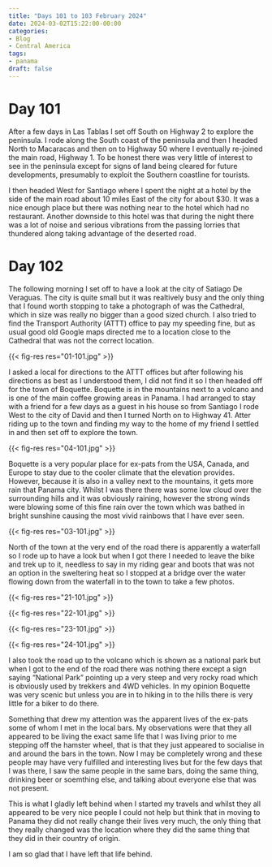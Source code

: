 ```yaml
---
title: "Days 101 to 103 February 2024"
date: 2024-03-02T15:22:00-00:00
categories:
- Blog
- Central America
tags:
- panama
draft: false
---
```


# Day 101

After a few days in Las Tablas I set off South on Highway 2 to explore the peninsula. I rode along the South coast of the peninsula and then I headed North to Macaracas and then on to Highway 50 where I eventually re-joined the main road, Highway 1. To be honest there was very little of interest to see in the peninsula except for signs of land being cleared for future developments, presumably to exploit the Southern coastline for tourists. 

I then headed West for Santiago where I spent the night at a hotel by the side of the main road about 10 miles East of the city for about $30. It was a nice enough place but there was nothing near to the hotel which had no restaurant. Another downside to this hotel was that during the night there was a lot of noise and serious vibrations from the passing lorries that thundered along taking advantage of the deserted road.

<!--more-->

# Day 102

The following morning I set off to have a look at the city of Satiago De Veraguas. The city is quite small but it was realtively busy and the only thing that I found worth stopping to take a photograph of was the Cathedral, which in size was really no bigger than a good sized church. I also tried to find the Transport Authority (ATTT) office to pay my speeding fine, but as usual good old Google maps directed me to a location close to the Cathedral that was not the correct location.

{{< fig-res res="01-101.jpg" >}}

I asked a local for directions to the ATTT offices but after following his directions as best as I understood them, I did not find it so I then headed off for the town of Boquette. Boquette is in the mountains next to a volcano and is one of the main coffee growing areas in Panama. I had arranged to stay with a friend for a few days as a guest in his house so from Santiago I rode West to the city of David and then I turned North on to Highway 41. Atter riding up to the town and finding my way to the home of my friend I settled in and then set off to explore the town.

{{< fig-res res="04-101.jpg" >}}

Boquette is a very popular place for ex-pats from the USA, Canada, and Europe to stay due to the cooler climate that the elevation provides. However, because it is also in a valley next to the mountains, it gets more rain that Panama city. Whilst I was there there was some low cloud over the surrounding hills and it was obviously raining, however the strong winds were blowing some of this fine rain over the town which was bathed in bright sunshine causing the most vivid rainbows that I have ever seen.

{{< fig-res res="03-101.jpg" >}}

North of the town at the very end of the road there is apparently a waterfall so I rode up to have a look but when I got there I needed to leave the bike and trek up to it, needless to say in my riding gear and boots that was not an option in the sweltering heat so I stopped at a bridge over the water flowing down from the waterfall in to the town to take a few photos. 

{{< fig-res res="21-101.jpg" >}}

{{< fig-res res="22-101.jpg" >}}

{{< fig-res res="23-101.jpg" >}}

{{< fig-res res="24-101.jpg" >}}

I also took the road up to the volcano which is shown as a national park but when I got to the end of the road there was nothing there except a sign saying “National Park” pointing up a very steep and very rocky road which is obviously used by trekkers and 4WD vehicles. In my opinion Boquette was very scenic but unless you are in to hiking in to the hills there is very little for a biker to do there. 

Something that drew my attention was the apparent lives of the ex-pats some of whom I met in the local bars. My observations were that they all appeared to be living the exact same life that I was living prior to me stepping off the hamster wheel, that is that they just appeared to socialise in and around the bars in the town. Now I may be completely wrong and these people may have very fulfilled and interesting lives but for the few days that I was there, I saw the same people in the same bars, doing the same thing, drinking beer or soemthing else, and talking about everyone else that was not present.

This is what I gladly left behind when I started my travels and whilst they all appeared to be very nice people I could not help but think that in moving to Panama they did not really change their lives very much, the only thing that they really changed was the location where they did the same thing that they did in their country of origin. 

I am so glad that I have left that life behind.